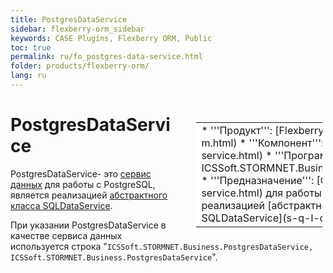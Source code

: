 ```yaml
---
title: PostgresDataService
sidebar: flexberry-orm_sidebar
keywords: CASE Plugins, Flexberry ORM, Public
toc: true
permalink: ru/fo_postgres-data-service.html
folder: products/flexberry-orm/
lang: ru
---
```


<div style="margin:5px; padding-left:28px; float:right; width:40%; outline:1px solid white;">
<br>
<table border="0" width="100%" bgcolor="#6495ED">
<tbody><tr><td bgcolor="#FFFFFF">
* '''Продукт''': [Flexberry ORM](flexberry-o-r-m.html)
* '''Компонент''': [Сервис данных](data-service.html)
* '''Программная библиотека''': ICSSoft.STORMNET.Business.PostgresDataService
* '''Предназначение''': [Сервис данных](data-service.html) для работы с PostgreSQL, является реализацией [абстрактного класса SQLDataService](s-q-l-data-service.html).
</td>
</tr></tbody></table></a>
</div>

# PostgresDataService
PostgresDataService- это [сервис данных](data-service.html) для работы с PostgreSQL, является реализацией [абстрактного класса SQLDataService](s-q-l-data-service.html).

При указании PostgresDataService в качестве сервиса данных используется строка "`ICSSoft.STORMNET.Business.PostgresDataService, ICSSoft.STORMNET.Business.PostgresDataService`".
